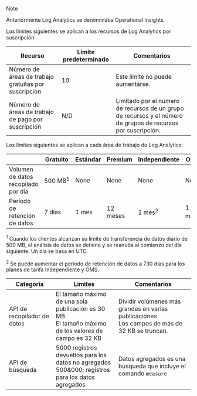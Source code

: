 
>[!NOTE]
>Anteriormente Log Analytics se denominaba Operational Insights.
>
>

Los límites siguientes se aplican a los recursos de Log Analytics por suscripción:

| Recurso | Límite predeterminado | Comentarios
| --- | --- | --- |
| Número de áreas de trabajo gratuitas por suscripción | 10 | Este límite no puede aumentarse. |
| Número de áreas de trabajo de pago por suscripción | N/D | Limitado por el número de recursos de un grupo de recursos y el número de grupos de recursos por suscripción. | 


Los límites siguientes se aplican a cada área de trabajo de Log Analytics:

|  | Gratuito | Estándar | Premium | Independiente | OMS |
| --- | --- | --- | --- | --- | --- |
| Volumen de datos recopilado por día |500 MB<sup>1</sup> |None |None | None | None
| Período de retención de datos |7 días |1 mes |12 meses | 1 mes<sup>2</sup> | 1 mes<sup>2</sup>|

<sup>1</sup> Cuando los clientes alcanzan su límite de transferencia de datos diario de 500 MB, el análisis de datos se detiene y se reanuda al comienzo del día siguiente. Un día se basa en UTC.

<sup>2</sup> Se puede aumentar el período de retención de datos a 730 días para los planes de tarifa Independiente y OMS.

| Categoría | Límites | Comentarios
| --- | --- | --- |
| API de recopilador de datos | El tamaño máximo de una sola publicación es 30 MB<br>El tamaño máximo de los valores de campo es 32 KB | Dividir volúmenes más grandes en varias publicaciones<br>Los campos de más de 32 KB se truncan. |
| API de búsqueda | 5000 registros devueltos para los datos no agregados<br>500&000; registros para los datos agregados | Datos agregados es una búsqueda que incluye el comando `measure`
 


<!--HONumber=Feb17_HO3-->


